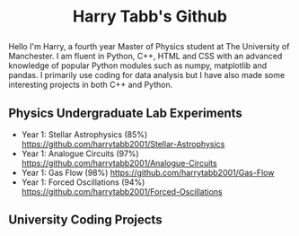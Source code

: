 # <p align="center">Harry Tabb's Github</p>

Hello I'm Harry, a fourth year Master of Physics student at The University of Manchester.
I am fluent in Python, C++, HTML and CSS with an advanced knowledge of popular Python modules such as numpy, matplotlib and pandas.
I primarily use coding for data analysis but I have also made some interesting projects in both C++ and Python.

## Physics Undergraduate Lab Experiments
* Year 1: Stellar Astrophysics (85%) https://github.com/harrytabb2001/Stellar-Astrophysics
* Year 1: Analogue Circuits (97%) https://github.com/harrytabb2001/Analogue-Circuits
* Year 1: Gas Flow (98%) https://github.com/harrytabb2001/Gas-Flow
* Year 1: Forced Oscillations (94%) https://github.com/harrytabb2001/Forced-Oscillations

## University Coding Projects



